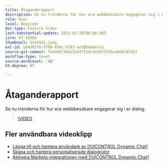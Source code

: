 ```yaml
---
title: Åtaganderapport
description: Se nu trenderna för hur era webbbesökare engagerar sig i er dialog.
role: User
level: Beginner
doc-type: Feature Video
last-substantial-update: 2023-03-20T00:00:00Z
jira: KT-12964
thumbnail: 3416921.jpeg
exl-id: bb4d0570-5790-454c-8787-ae18b6ebe7ce
source-git-commit: 7e4dd6f3d2e3a34751dcdc047337bea0d9c955bf
workflow-type: tm+mt
source-wordcount: '48'
ht-degree: 0%

---
```


# Åtaganderapport

Se nu trenderna för hur era webbbesökare engagerar sig i er dialog.

>[!VIDEO](https://video.tv.adobe.com/v/3416921/?quality=12&learn=on)

## Fler användbara videoklipp

* [Lägga till och hantera användare av [!UICONTROL Dynamic Chat] ](user-management.md)
* [Skapa och hantera personaliserade dialogrutor](dialogue-management.md)
* [Aktivera Marketo-integrationen med [!UICONTROL Dynamic Chat] ](marketo-integration.md)
